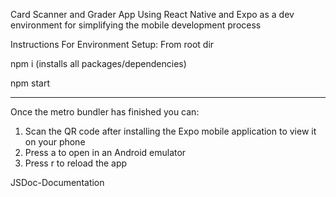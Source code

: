 Card Scanner and Grader App Using React Native and Expo as a dev environment for simplifying the mobile development process

Instructions For Environment Setup:
From root dir

npm i (installs all packages/dependencies)

npm start

---

Once the metro bundler has finished you can:

1. Scan the QR code after installing the Expo mobile application to view it on your phone
2. Press a to open in an Android emulator
3. Press r to reload the app

JSDoc-Documentation
